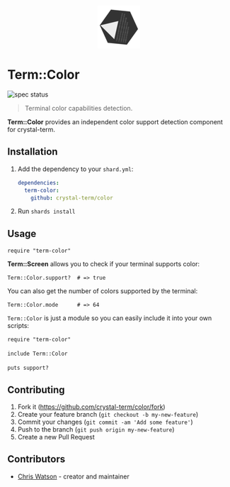 <div align="center">
  <img src="./assets/term-logo.png" alt="term logo">
</div>

# Term::Color

![spec status](https://github.com/crystal-term/color/workflows/specs/badge.svg)

> Terminal color capabilities detection.

**Term::Color** provides an independent color support detection component for crystal-term.

## Installation

1. Add the dependency to your `shard.yml`:

   ```yaml
   dependencies:
     term-color:
       github: crystal-term/color
   ```

2. Run `shards install`

## Usage

```crystal
require "term-color"
```

**Term::Screen** allows you to check if your terminal supports color:

```crystal
Term::Color.support?  # => true
```

You can also get the number of colors supported by the terminal:

```crystal
Term::Color.mode      # => 64
```

`Term::Color` is just a module so you can easily include it into your own scripts:

```crystal
require "term-color"

include Term::Color

puts support?
```

## Contributing

1. Fork it (<https://github.com/crystal-term/color/fork>)
2. Create your feature branch (`git checkout -b my-new-feature`)
3. Commit your changes (`git commit -am 'Add some feature'`)
4. Push to the branch (`git push origin my-new-feature`)
5. Create a new Pull Request

## Contributors

- [Chris Watson](https://github.com/watzon) - creator and maintainer
